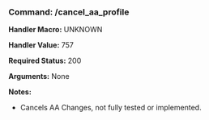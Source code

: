 ### Command: /cancel_aa_profile

**Handler Macro:** UNKNOWN

**Handler Value:** 757

**Required Status:** 200

**Arguments:**
None

**Notes:**
- Cancels AA Changes, not fully tested or implemented.